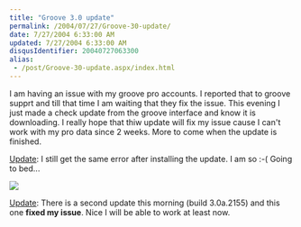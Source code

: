 ```yaml
---
title: "Groove 3.0 update"
permalink: /2004/07/27/Groove-30-update/
date: 7/27/2004 6:33:00 AM
updated: 7/27/2004 6:33:00 AM
disqusIdentifier: 20040727063300
alias:
 - /post/Groove-30-update.aspx/index.html
---
```

I am having an issue with my groove pro accounts. I reported that to groove supprt and till that time I am waiting that they fix the issue. This evening I just made a check update from the groove interface and know it is downloading. I really hope that thiw update will fix my issue cause I can't work with my pro data since 2 weeks. More to come when the update is finished.

<u>Update</u>: I still get the same error after installing the update. I am so :-( Going to bed...
<!-- more -->

![](http://perso.wanadoo.fr/laurent.kempe/images/grooveerror.png)

<u>Update</u>: There is a second update this morning (build 3.0a.2155) and this one <strong>fixed my issue</strong>. Nice I will be able to work at least now.
